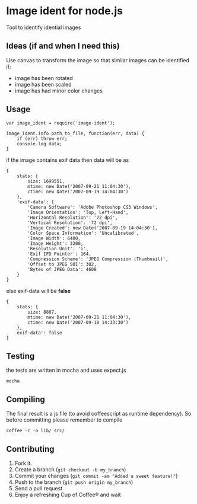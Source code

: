 Image ident for node.js
=============

Tool to identify idential images


Ideas (if and when I need this)
-----

Use canvas to transform the image so that similar images can be identified if:

* image has been rotated
* image has been scaled
* image has had minor color changes

Usage
-----

	var image_ident = require('image-ident');

	image_ident.info path_to_file, function(err, data) {
		if (err) throw err;
		console.log data;
	}

if the image contains exif data then data will be as

	{
		stats: {
			size: 1699551,
			mtime: new Date('2007-09-21 11:04:30'),
			ctime: new Date('2007-09-19 14:04:30')
		},
		'exif-data': {
			'Camera Software': 'Adobe Photoshop CS3 Windows',
			'Image Orientation': 'Top, Left-Hand',
			'Horizontal Resolution': '72 dpi',
			'Vertical Resolution': '72 dpi',
			'Image Created': new Date('2007-09-19 14:04:30'),
			'Color Space Information': 'Uncalibrated',
			'Image Width': 6400,
			'Image Height': 3200,
			'Resolution Unit': 'i',
			'Exif IFD Pointer': 164,
			'Compression Scheme': 'JPEG Compression (Thumbnail)',
			'Offset to JPEG SOI': 302,
			'Bytes of JPEG Data': 4608
		}
	}

else exif-data will be **false**

	{
		stats: {
			size: 8867,
			mtime: new Date('2007-09-21 11:04:30'),
			ctime: new Date('2007-09-18 14:33:30')
		},
		exif-data': false
	}
 
Testing
-------

the tests are written in mocha and uses expect.js
 
	mocha
	
Compiling
-------

The final result is a js file (to avoid coffeescript as runtime dependency). So before committing
please remember to compile

	coffee -c -o lib/ src/


Contributing
------------

1. Fork it.
2. Create a branch (`git checkout -b my_branch`)
3. Commit your changes (`git commit -am "Added a sweet feature!"`)
4. Push to the branch (`git push origin my_branch`)
5. Send a pull request
6. Enjoy a refreshing Cup of Coffee® and wait